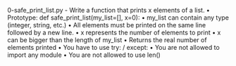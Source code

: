 0-safe_print_list.py - Write a function that prints x elements of a list.
    • Prototype: def safe_print_list(my_list=[], x=0):
    • my_list can contain any type (integer, string, etc.)
    • All elements must be printed on the same line followed by a new line.
    • x represents the number of elements to print
    • x can be bigger than the length of my_list
    • Returns the real number of elements printed
    • You have to use try: / except:
    • You are not allowed to import any module
    • You are not allowed to use len()
